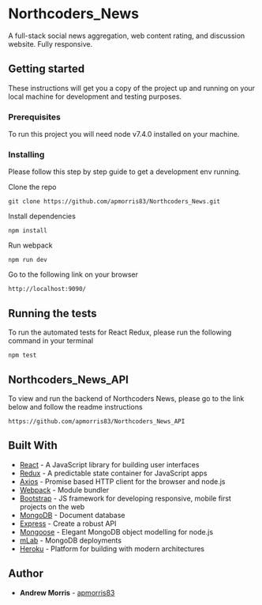# Northcoders_News
A full-stack social news aggregation, web content rating, and discussion website. Fully responsive.  
## Getting started
These instructions will get you a copy of the project up and running on your local machine for development and testing purposes.
### Prerequisites
To run this project you will need node v7.4.0 installed on your machine.
### Installing
Please follow this step by step guide to get a development env running.

Clone the repo
```
git clone https://github.com/apmorris83/Northcoders_News.git
```
Install dependencies
```
npm install
```
Run webpack
```
npm run dev
```
Go to the following link on your browser
```
http://localhost:9090/
```
## Running the tests
To run the automated tests for React Redux, please run the following command in your terminal
```
npm test
```
## Northcoders_News_API
To view and run the backend of Northcoders News, please go to the link below and follow the readme instructions
```
https://github.com/apmorris83/Northcoders_News_API
```
## Built With
* [React](https://facebook.github.io/react/) - A JavaScript library for building user interfaces
* [Redux](http://redux.js.org/) - A predictable state container for JavaScript apps
* [Axios](https://www.npmjs.com/package/axios) - Promise based HTTP client for the browser and node.js
* [Webpack](https://webpack.github.io/docs/) - Module bundler
* [Bootstrap](http://getbootstrap.com/) - JS framework for developing responsive, mobile first projects on the web
* [MongoDB](https://www.mongodb.com/) - Document database
* [Express](https://expressjs.com/) - Create a robust API
* [Mongoose](http://mongoosejs.com/) - Elegant MongoDB object modelling for node.js
* [mLab](https://mlab.com/home) - MongoDB deployments
* [Heroku](https://www.heroku.com/) - Platform for building with modern architectures
## Author
* **Andrew Morris** - [apmorris83](https://github.com/apmorris83)
